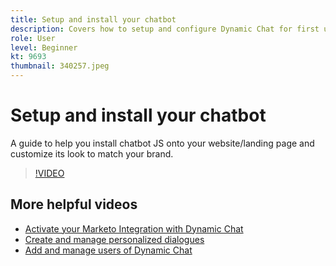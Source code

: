 ```yaml
---
title: Setup and install your chatbot
description: Covers how to setup and configure Dynamic Chat for first use.
role: User
level: Beginner
kt: 9693
thumbnail: 340257.jpeg
---
```


# Setup and install your chatbot

A guide to help you install chatbot JS onto your website/landing page and customize its look to match your brand.

>[!VIDEO](https://video.tv.adobe.com/v/340257/?quality=12&learn=on)

## More helpful videos

- [Activate your Marketo Integration with Dynamic Chat](tutorials/marketo-integration.md)
- [Create and manage personalized dialogues](tutorials/dialogue-management.md)
- [Add and manage users of Dynamic Chat](tutorials/user-management.md)
